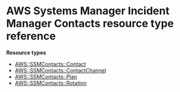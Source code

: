 # AWS Systems Manager Incident Manager Contacts resource type reference<a name="AWS_SSMContacts"></a>

**Resource types**
+ [AWS::SSMContacts::Contact](aws-resource-ssmcontacts-contact.md)
+ [AWS::SSMContacts::ContactChannel](aws-resource-ssmcontacts-contactchannel.md)
+ [AWS::SSMContacts::Plan](aws-resource-ssmcontacts-plan.md)
+ [AWS::SSMContacts::Rotation](aws-resource-ssmcontacts-rotation.md)